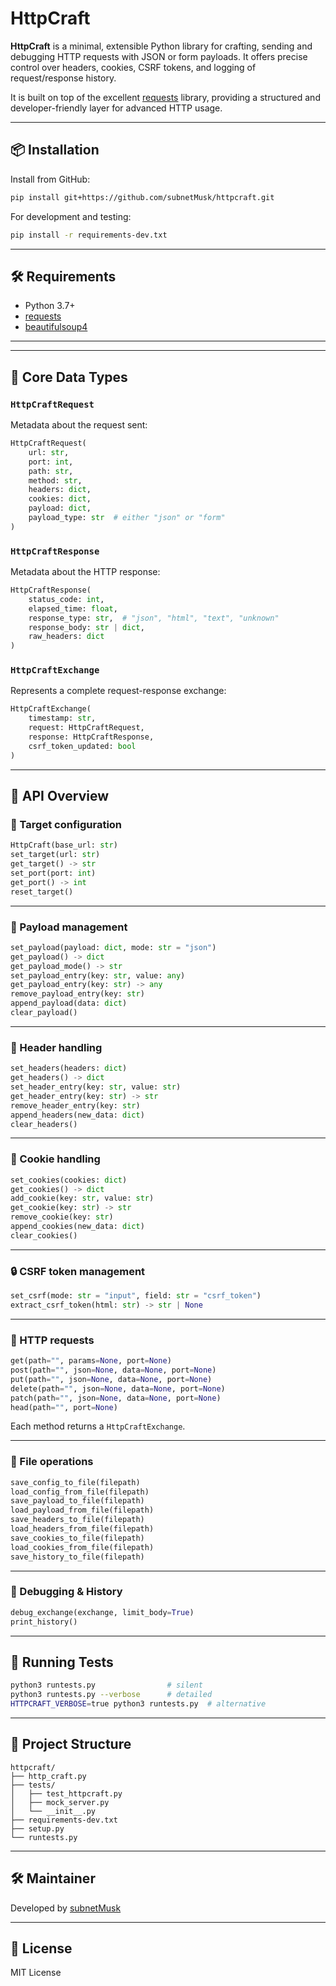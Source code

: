 # HttpCraft

**HttpCraft** is a minimal, extensible Python library for crafting, sending and debugging HTTP requests with JSON or form payloads. It offers precise control over headers, cookies, CSRF tokens, and logging of request/response history.

It is built on top of the excellent [requests](https://docs.python-requests.org/en/latest/) library, providing a structured and developer-friendly layer for advanced HTTP usage.

---

## 📦 Installation

Install from GitHub:

```bash
pip install git+https://github.com/subnetMusk/httpcraft.git
```

For development and testing:

```bash
pip install -r requirements-dev.txt
```

---

## 🛠 Requirements

- Python 3.7+
- [requests](https://pypi.org/project/requests/)
- [beautifulsoup4](https://pypi.org/project/beautifulsoup4/)

---
---

## 🧠 Core Data Types

### `HttpCraftRequest`
Metadata about the request sent:
```python
HttpCraftRequest(
    url: str,
    port: int,
    path: str,
    method: str,
    headers: dict,
    cookies: dict,
    payload: dict,
    payload_type: str  # either "json" or "form"
)
```

### `HttpCraftResponse`
Metadata about the HTTP response:
```python
HttpCraftResponse(
    status_code: int,
    elapsed_time: float,
    response_type: str,  # "json", "html", "text", "unknown"
    response_body: str | dict,
    raw_headers: dict
)
```

### `HttpCraftExchange`
Represents a complete request-response exchange:
```python
HttpCraftExchange(
    timestamp: str,
    request: HttpCraftRequest,
    response: HttpCraftResponse,
    csrf_token_updated: bool
)
```

---

## 🔧 API Overview

### 🎯 Target configuration
```python
HttpCraft(base_url: str)
set_target(url: str)
get_target() -> str
set_port(port: int)
get_port() -> int
reset_target()
```

---

### 🧾 Payload management
```python
set_payload(payload: dict, mode: str = "json")
get_payload() -> dict
get_payload_mode() -> str
set_payload_entry(key: str, value: any)
get_payload_entry(key: str) -> any
remove_payload_entry(key: str)
append_payload(data: dict)
clear_payload()
```

---

### 🧠 Header handling
```python
set_headers(headers: dict)
get_headers() -> dict
set_header_entry(key: str, value: str)
get_header_entry(key: str) -> str
remove_header_entry(key: str)
append_headers(new_data: dict)
clear_headers()
```

---

### 🍪 Cookie handling
```python
set_cookies(cookies: dict)
get_cookies() -> dict
add_cookie(key: str, value: str)
get_cookie(key: str) -> str
remove_cookie(key: str)
append_cookies(new_data: dict)
clear_cookies()
```

---

### 🔒 CSRF token management
```python
set_csrf(mode: str = "input", field: str = "csrf_token")
extract_csrf_token(html: str) -> str | None
```

---

### 📡 HTTP requests
```python
get(path="", params=None, port=None)
post(path="", json=None, data=None, port=None)
put(path="", json=None, data=None, port=None)
delete(path="", json=None, data=None, port=None)
patch(path="", json=None, data=None, port=None)
head(path="", port=None)
```
Each method returns a `HttpCraftExchange`.

---

### 🧾 File operations
```python
save_config_to_file(filepath)
load_config_from_file(filepath)
save_payload_to_file(filepath)
load_payload_from_file(filepath)
save_headers_to_file(filepath)
load_headers_from_file(filepath)
save_cookies_to_file(filepath)
load_cookies_from_file(filepath)
save_history_to_file(filepath)
```

---

### 🐛 Debugging & History
```python
debug_exchange(exchange, limit_body=True)
print_history()
```

---

## 🧪 Running Tests

```bash
python3 runtests.py                # silent
python3 runtests.py --verbose      # detailed
HTTPCRAFT_VERBOSE=true python3 runtests.py  # alternative
```

---

## 📁 Project Structure

```
httpcraft/
├── http_craft.py
├── tests/
│   ├── test_httpcraft.py
│   ├── mock_server.py
│   └── __init__.py
├── requirements-dev.txt
├── setup.py
└── runtests.py
```

---

## 🛠 Maintainer

Developed by [subnetMusk](https://github.com/subnetMusk)

---

## 📜 License

MIT License
